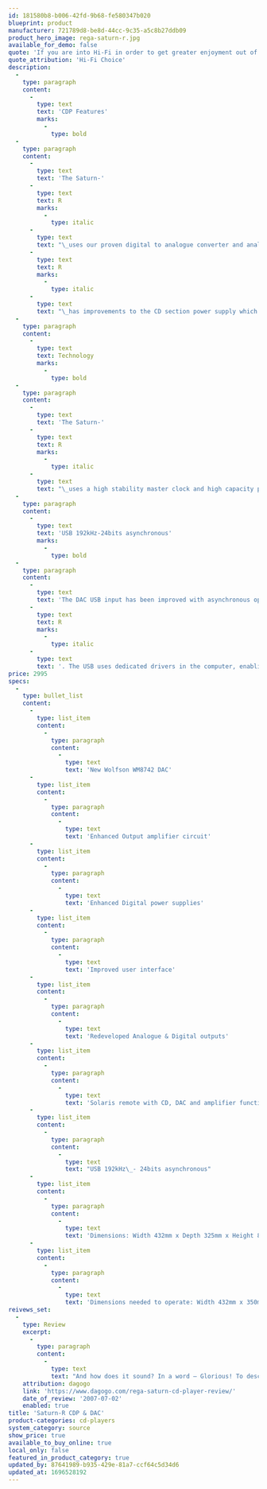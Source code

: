 ```yaml
---
id: 181580b8-b006-42fd-9b68-fe580347b020
blueprint: product
manufacturer: 721789d8-be8d-44cc-9c35-a5c8b27ddb09
product_hero_image: rega-saturn-r.jpg
available_for_demo: false
quote: 'If you are into Hi-Fi in order to get greater enjoyment out of your music collection, there are few CD spinners that will do a better job than this Rega.'
quote_attribution: 'Hi-Fi Choice'
description:
  -
    type: paragraph
    content:
      -
        type: text
        text: 'CDP Features'
        marks:
          -
            type: bold
  -
    type: paragraph
    content:
      -
        type: text
        text: 'The Saturn-'
      -
        type: text
        text: R
        marks:
          -
            type: italic
      -
        type: text
        text: "\_uses our proven digital to analogue converter and analogue output amplifier technology coupled with a pair of Wolfson WM8742 digital to analogue converter IC’s. The Saturn-"
      -
        type: text
        text: R
        marks:
          -
            type: italic
      -
        type: text
        text: "\_has improvements to the CD section power supply which was a result of the research & development of our reference Isis CD player along with the improved micro-controller and display drivers."
  -
    type: paragraph
    content:
      -
        type: text
        text: Technology
        marks:
          -
            type: bold
  -
    type: paragraph
    content:
      -
        type: text
        text: 'The Saturn-'
      -
        type: text
        text: R
        marks:
          -
            type: italic
      -
        type: text
        text: "\_uses a high stability master clock and high capacity power supply in the CD circuitry, high performance PLL digital interface receiver, isolated digital inputs and high performance power supply architecture in the DAC circuitry. Signal switching between the CD and DAC functions are performed in the digital to analogue converter stage. The signal path of the CD section in CD mode is kept to a minimum."
  -
    type: paragraph
    content:
      -
        type: text
        text: 'USB 192kHz-24bits asynchronous'
        marks:
          -
            type: bold
  -
    type: paragraph
    content:
      -
        type: text
        text: 'The DAC USB input has been improved with asynchronous operation at sample rates of 44.1 to 192kHz with a bit rate of up to 24 bits. The USB input has the same galvanic isolation as used in the Rega DAC-'
      -
        type: text
        text: R
        marks:
          -
            type: italic
      -
        type: text
        text: '. The USB uses dedicated drivers in the computer, enabling full ASIO operation, thus eliminating signal degradation caused by generic windows based drivers.'
price: 2995
specs:
  -
    type: bullet_list
    content:
      -
        type: list_item
        content:
          -
            type: paragraph
            content:
              -
                type: text
                text: 'New Wolfson WM8742 DAC'
      -
        type: list_item
        content:
          -
            type: paragraph
            content:
              -
                type: text
                text: 'Enhanced Output amplifier circuit'
      -
        type: list_item
        content:
          -
            type: paragraph
            content:
              -
                type: text
                text: 'Enhanced Digital power supplies'
      -
        type: list_item
        content:
          -
            type: paragraph
            content:
              -
                type: text
                text: 'Improved user interface'
      -
        type: list_item
        content:
          -
            type: paragraph
            content:
              -
                type: text
                text: 'Redeveloped Analogue & Digital outputs'
      -
        type: list_item
        content:
          -
            type: paragraph
            content:
              -
                type: text
                text: 'Solaris remote with CD, DAC and amplifier functionality'
      -
        type: list_item
        content:
          -
            type: paragraph
            content:
              -
                type: text
                text: "USB 192kHz\_- 24bits asynchronous"
      -
        type: list_item
        content:
          -
            type: paragraph
            content:
              -
                type: text
                text: 'Dimensions: Width 432mm x Depth 325mm x Height 82mm'
      -
        type: list_item
        content:
          -
            type: paragraph
            content:
              -
                type: text
                text: 'Dimensions needed to operate: Width 432mm x 350mm Depth x Height 180mm.'
reivews_set:
  -
    type: Review
    excerpt:
      -
        type: paragraph
        content:
          -
            type: text
            text: "And how does it sound? In a word – Glorious! To describe the sound in terms of bass, mid-range and treble would be sacrilege. It would be similar to describing a Salvador Dali painting in terms of structure. It’s not perfunctorily structured; it flows, bends reality and lures your eyes across the face of the image.\_\_"
    attribution: dagogo
    link: 'https://www.dagogo.com/rega-saturn-cd-player-review/'
    date_of_review: '2007-07-02'
    enabled: true
title: 'Saturn-R CDP & DAC'
product-categories: cd-players
system_category: source
show_price: true
available_to_buy_online: true
local_only: false
featured_in_product_category: true
updated_by: 87641989-b935-429e-81a7-ccf64c5d34d6
updated_at: 1696528192
---
```

